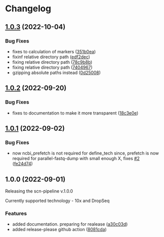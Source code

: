 # Changelog

## [1.0.3](https://github.com/ctlab/scn-pipeline/compare/v1.0.2...v1.0.3) (2022-10-04)


### Bug Fixes

* fixes to calculation of markers ([351b0ea](https://github.com/ctlab/scn-pipeline/commit/351b0ea53ec224ea809a73eeddd03245d3fc1deb))
* fixinf relative directory path ([edf2dec](https://github.com/ctlab/scn-pipeline/commit/edf2dec5e530a54dabdcd83ccaa1d780aed96461))
* fixing relative directory path ([78c9b8b](https://github.com/ctlab/scn-pipeline/commit/78c9b8b8a1a36e5098eeddb4148f304901b43948))
* fixing relative directory path ([7404967](https://github.com/ctlab/scn-pipeline/commit/740496761aca12019419b2d440276a837a97ddda))
* gzipping absolute paths instead ([0d25008](https://github.com/ctlab/scn-pipeline/commit/0d2500810baa458180e8e1d717360d9413912e54))

## [1.0.2](https://github.com/ctlab/scn-pipeline/compare/v1.0.1...v1.0.2) (2022-09-20)


### Bug Fixes

* fixes to documentation to make it more transparent ([18c3e0e](https://github.com/ctlab/scn-pipeline/commit/18c3e0e0901bbdc43d196b151f8297db249b8fac))

## [1.0.1](https://github.com/ctlab/scn-pipeline/compare/v1.0.0...v1.0.1) (2022-09-02)


### Bug Fixes

* now ncbi_prefetch is not required for define_tech since, prefetch is now required for parallel-fastq-dump with small enough X, fixes [#2](https://github.com/ctlab/scn-pipeline/issues/2) ([fe24d74](https://github.com/ctlab/scn-pipeline/commit/fe24d74868e5521561992ebbb7c5f405a5a971c4))

## 1.0.0 (2022-09-01)

Releasing the scn-pipeline v.1.0.0

Currently supported technology - 10x and DropSeq


### Features

* added documentation. preparing for realease ([a30c03d](https://github.com/ctlab/scn-pipeline/commit/a30c03dc2d8f3c529899e75423c33af4f651f762))
* added release-please github action ([8081cda](https://github.com/ctlab/scn-pipeline/commit/8081cda222f16da2a55bf65f250ac320f80b1c04))
